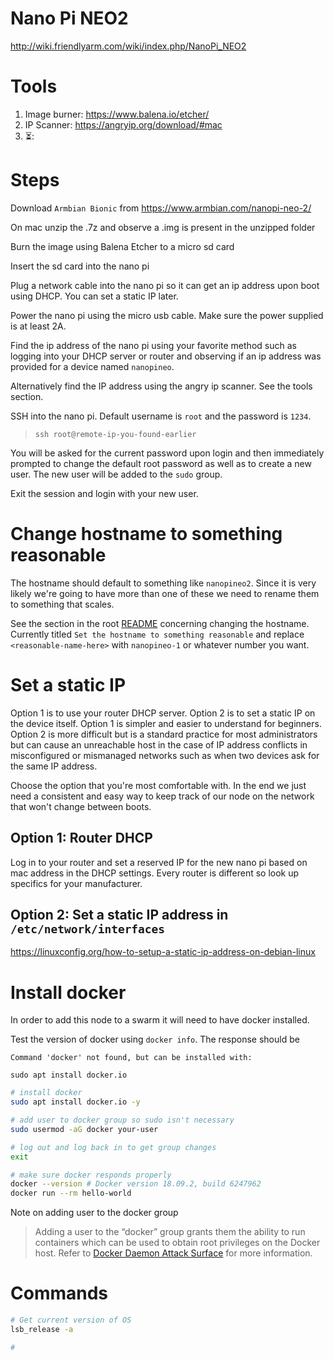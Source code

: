 # Nano Pi NEO2
http://wiki.friendlyarm.com/wiki/index.php/NanoPi_NEO2

# Tools
1. Image burner: https://www.balena.io/etcher/
1. IP Scanner: https://angryip.org/download/#mac
1. ⏳:

# Steps

Download `Armbian Bionic` from https://www.armbian.com/nanopi-neo-2/

On mac unzip the .7z and observe a .img is present in the unzipped folder

Burn the image using Balena Etcher to a micro sd card

Insert the sd card into the nano pi

Plug a network cable into the nano pi so it can get an ip address upon boot using DHCP. You can set a static IP later.

Power the nano pi using the micro usb cable. Make sure the power supplied is at least 2A.

Find the ip address of the nano pi using your favorite method such as logging into your DHCP server or router and observing if an ip address was provided for a device named `nanopineo`.

Alternatively find the IP address using the angry ip scanner. See the tools section.

SSH into the nano pi. Default username is `root` and the password is `1234`.
> `ssh root@remote-ip-you-found-earlier`

You will be asked for the current password upon login and then immediately prompted to change the default root password as well as to create a new user. The new user will be added to the `sudo` group.

Exit the session and login with your new user.

# Change hostname to something reasonable

The hostname should default to something like `nanopineo2`. Since it is very likely we're going to have more than one of these we need to rename them to something that scales.

See the section in the root [README](../README.md) concerning changing the hostname. Currently titled `Set the hostname to something reasonable` and replace `<reasonable-name-here>` with `nanopineo-1` or whatever number you want.

# Set a static IP

Option 1 is to use your router DHCP server. Option 2 is to set a static IP on the device itself. Option 1 is simpler and easier to understand for beginners. Option 2 is more difficult but is a standard practice for most administrators but can cause an unreachable host in the case of IP address conflicts in misconfigured or mismanaged networks such as when two devices ask for the same IP address.

Choose the option that you're most comfortable with. In the end we just need a consistent and easy way to keep track of our node on the network that won't change between boots.

## Option 1: Router DHCP

Log in to your router and set a reserved IP for the new nano pi based on mac address in the DHCP settings. Every router is different so look up specifics for your manufacturer.

## Option 2: Set a static IP address in `/etc/network/interfaces`

https://linuxconfig.org/how-to-setup-a-static-ip-address-on-debian-linux

# Install docker

In order to add this node to a swarm it will need to have docker installed.

Test the version of docker using `docker info`. The response should be
```
Command 'docker' not found, but can be installed with:

sudo apt install docker.io
```

```bash
# install docker
sudo apt install docker.io -y

# add user to docker group so sudo isn't necessary
sudo usermod -aG docker your-user

# log out and log back in to get group changes
exit

# make sure docker responds properly
docker --version # Docker version 18.09.2, build 6247962
docker run --rm hello-world
```

 Note on adding user to the docker group
> Adding a user to the “docker” group grants them the ability to run containers which can be used to obtain root privileges on the Docker host. Refer to [Docker Daemon Attack Surface](https://docs.docker.com/engine/security/security/#docker-daemon-attack-surface) for more information.

# Commands

```bash
# Get current version of OS
lsb_release -a

#
```

